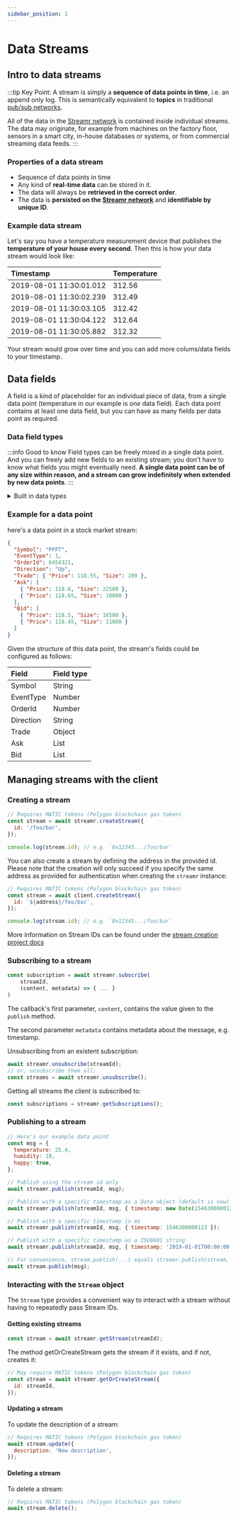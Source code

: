 ```yaml
---
sidebar_position: 1
---
```


# Data Streams

## Intro to data streams

:::tip Key Point:
A stream is simply a **sequence of data points in time**, i.e. an append only log. This is semantically equivalent to **topics** in traditional [pub/sub networks](main-concepts/pub-sub.md).

All of the data in the [Streamr network](main-concepts/streamr-network.md) is contained inside individual streams. The data may originate, for example from machines on the factory floor, sensors in a smart city, in-house databases or systems, or from commercial streaming data feeds.
:::

### Properties of a data stream

- Sequence of data points in time
- Any kind of **real-time data** can be stored in it.
- The data will always be **retrieved in the correct order**.
- The data is **persisted on the [Streamr network](main-concepts/streamr-network.md)** and **identifiable by unique ID**.

### Example data stream

Let's say you have a temperature measurement device that publishes the **temperature of your house every second**. Then this is how your data stream would look like:

| Timestamp               | Temperature |
| :---------------------- | :---------- |
| 2019-08-01 11:30:01.012 | 312.56      |
| 2019-08-01 11:30:02.239 | 312.49      |
| 2019-08-01 11:30:03.105 | 312.42      |
| 2019-08-01 11:30:04.122 | 312.64      |
| 2019-08-01 11:30:05.882 | 312.32      |

Your stream would grow over time and you can add more colums/data fields to your timestamp.

## Data fields

A field is a kind of placeholder for an individual piece of data, from a single data point (temperature in our example is _one_ data field). Each data point contains at least one data field, but you can have as many fields per data point as required.

### Data field types

:::info Good to know
Field types can be freely mixed in a single data point. And you can freely add new fields to an existing stream; you don’t have to know what fields you might eventually need. **A single data point can be of any size within reason, and a stream can grow indefinitely when extended by new data points**.
:::

<details><summary>Built in data types</summary>

**Number** is a numeric data type internally stored as a double precision (64-bit) float.

**Boolean** is a logical data type with two possible values, True and False. In Streamr, a numeric value exactly equal to one represents logical truth. Anything else is interpreted as a logical falsehood.

**String** is a sequence of zero or more alphabetical characters.

**Object** is a collection of key-value pairs. Each key is a string, and the value can be of any built-in data type (even another object). Object is equivalent to Java's 'Map'.

**List** is an ordered collection of zero or more elements. List is equivilent to an array.

</details>

### Example for a data point

here's a data point in a stock market stream:

```json
{
  "Symbol": "PFFT",
  "EventType": 1,
  "OrderId": 6454321,
  "Direction": "Up",
  "Trade": { "Price": 118.55, "Size": 100 },
  "Ask": [
    { "Price": 118.6, "Size": 22500 },
    { "Price": 118.65, "Size": 18000 }
  ],
  "Bid": [
    { "Price": 118.5, "Size": 16500 },
    { "Price": 118.45, "Size": 11000 }
  ]
}
```

Given the structure of this data point, the stream's fields could be configured as follows:

| Field     | Field type |
| :-------- | :--------- |
| Symbol    | String     |
| EventType | Number     |
| OrderId   | Number     |
| Direction | String     |
| Trade     | Object     |
| Ask       | List       |
| Bid       | List       |

## Managing streams with the client

### Creating a stream

```js
// Requires MATIC tokens (Polygon blockchain gas token)
const stream = await streamr.createStream({
  id: '/foo/bar',
});

console.log(stream.id); // e.g. `0x12345.../foo/bar`
```

You can also create a stream by defining the address in the provided id. Please note that the creation will only succeed if you specify the same address as provided for authentication when creating the `streamr` instance:

```js
// Requires MATIC tokens (Polygon blockchain gas token)
const stream = await client.createStream({
  id: `${address}/foo/bar`,
});

console.log(stream.id); // e.g. `0x12345.../foo/bar`
```

More information on Stream IDs can be found under the [stream creation project docs](https://streamr.network/docs/streams/creating-streams)

### Subscribing to a stream

```js
const subscription = await streamr.subscribe(
    streamId,
    (content, metadata) => { ... }
)
```

The callback's first parameter, `content`, contains the value given to the `publish` method.

The second parameter `metadata` contains metadata about the message, e.g. timestamp.

Unsubscribing from an existent subscription:

```js
await streamr.unsubscribe(streamId);
// or, unsubscribe them all:
const streams = await streamr.unsubscribe();
```

Getting all streams the client is subscribed to:

```js
const subscriptions = streamr.getSubscriptions();
```

### Publishing to a stream

```js
// Here's our example data point
const msg = {
  temperature: 25.4,
  humidity: 10,
  happy: true,
};

// Publish using the stream id only
await streamr.publish(streamId, msg);

// Publish with a specific timestamp as a Date object (default is now)
await streamr.publish(streamId, msg, { timestamp: new Date(1546300800123) });

// Publish with a specific timestamp in ms
await streamr.publish(streamId, msg, { timestamp: 1546300800123 });

// Publish with a specific timestamp as a ISO8601 string
await streamr.publish(streamId, msg, { timestamp: '2019-01-01T00:00:00.123Z' });

// For convenience, stream.publish(...) equals streamr.publish(stream, ...)
await stream.publish(msg);
```

### Interacting with the `Stream` object

The `Stream` type provides a convenient way to interact with a stream without having to repeatedly pass Stream IDs.

#### Getting existing streams

```js
const stream = await streamr.getStream(streamId);
```

The method getOrCreateStream gets the stream if it exists, and if not, creates it:

```js
// May require MATIC tokens (Polygon blockchain gas token)
const stream = await streamr.getOrCreateStream({
  id: streamId,
});
```

#### Updating a stream

To update the description of a stream:

```js
// Requires MATIC tokens (Polygon blockchain gas token)
await stream.update({
  description: 'New description',
});
```

#### Deleting a stream

To delete a stream:

```js
// Requires MATIC tokens (Polygon blockchain gas token)
await stream.delete();
```

